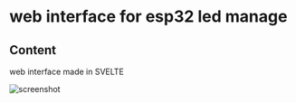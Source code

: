# web interface for esp32 led manage

## Content
web interface made in SVELTE 

![screenshot](https://github.com/Alm2023/web_interface_esp32/images/screenshot.png)
